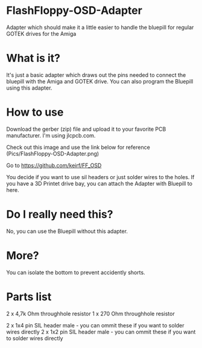 # FlashFloppy-OSD-Adapter
 Adapter which should make it a little easier to handle the bluepill for regular GOTEK drives for the Amiga
 
# What is it?
It's just a basic adapter which draws out the pins needed to connect the bluepill with the Amiga and GOTEK drive.
You can also program the Bluepill using this adapter. 
 
# How to use
Download the gerber (zip) file and upload it to your favorite PCB manufacturer. I'm using jlcpcb.com.

Check out this image and use the link below for reference
(Pics/FlashFloppy-OSD-Adapter.png)

Go to https://github.com/keirf/FF_OSD 

You decide if you want to use sil headers or just solder wires to the holes.
If you have a 3D Printet drive bay, you can attach the Adapter with Bluepill to here.

# Do I really need this?
No, you can use the Bluepill without this adapter.

# More?
You can isolate the bottom to prevent accidently shorts.

# Parts list
2 x 4,7k Ohm throughhole resistor
1 x 270  Ohm throughhole resistor

2 x 1x4 pin SIL header male - you can ommit these if you want to solder wires directly
2 x 1x2 pin SIL header male - you can ommit these if you want to solder wires directly


